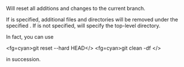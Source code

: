 Will reset all additions and changes to the current branch.

If <info><path></info> is specified, additional files and directories will be removed under the specified <info><path></info>.
If <info><path></info> is not specified,<info><path></info> will specify the top-level directory.

In fact, you can use

<fg=cyan>git reset --hard HEAD</>
<fg=cyan>git clean -df <path></>

in succession.
